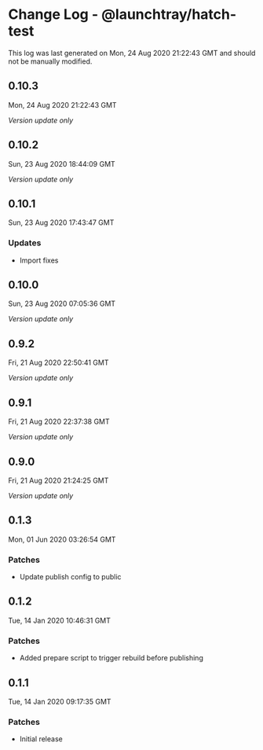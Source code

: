 # Change Log - @launchtray/hatch-test

This log was last generated on Mon, 24 Aug 2020 21:22:43 GMT and should not be manually modified.

## 0.10.3
Mon, 24 Aug 2020 21:22:43 GMT

*Version update only*

## 0.10.2
Sun, 23 Aug 2020 18:44:09 GMT

*Version update only*

## 0.10.1
Sun, 23 Aug 2020 17:43:47 GMT

### Updates

- Import fixes

## 0.10.0
Sun, 23 Aug 2020 07:05:36 GMT

*Version update only*

## 0.9.2
Fri, 21 Aug 2020 22:50:41 GMT

*Version update only*

## 0.9.1
Fri, 21 Aug 2020 22:37:38 GMT

*Version update only*

## 0.9.0
Fri, 21 Aug 2020 21:24:25 GMT

*Version update only*

## 0.1.3
Mon, 01 Jun 2020 03:26:54 GMT

### Patches

- Update publish config to public

## 0.1.2
Tue, 14 Jan 2020 10:46:31 GMT

### Patches

- Added prepare script to trigger rebuild before publishing

## 0.1.1
Tue, 14 Jan 2020 09:17:35 GMT

### Patches

- Initial release


